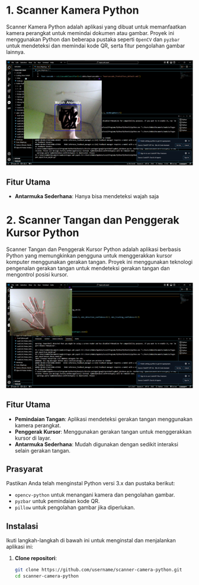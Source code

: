 # 1. Scanner Kamera Python

Scanner Kamera Python adalah aplikasi yang dibuat untuk memanfaatkan kamera perangkat untuk memindai dokumen atau gambar. Proyek ini menggunakan Python dan beberapa pustaka seperti `OpenCV` dan `pyzbar` untuk mendeteksi dan memindai kode QR, serta fitur pengolahan gambar lainnya.

![Scanner Kamera Python](face1_scanner.png)

## Fitur Utama

- **Antarmuka Sederhana**: Hanya bisa mendeteksi wajah saja

# 2. Scanner Tangan dan Penggerak Kursor Python

Scanner Tangan dan Penggerak Kursor Python adalah aplikasi berbasis Python yang memungkinkan pengguna untuk menggerakkan kursor komputer menggunakan gerakan tangan. Proyek ini menggunakan teknologi pengenalan gerakan tangan untuk mendeteksi gerakan tangan dan mengontrol posisi kursor.

![Hand Gesture Control](hand_scanner.png)

## Fitur Utama

- **Pemindaian Tangan**: Aplikasi mendeteksi gerakan tangan menggunakan kamera perangkat.
- **Penggerak Kursor**: Menggunakan gerakan tangan untuk menggerakkan kursor di layar.
- **Antarmuka Sederhana**: Mudah digunakan dengan sedikit interaksi selain gerakan tangan.


## Prasyarat

Pastikan Anda telah menginstal Python versi 3.x dan pustaka berikut:
- `opencv-python` untuk menangani kamera dan pengolahan gambar.
- `pyzbar` untuk pemindaian kode QR.
- `pillow` untuk pengolahan gambar jika diperlukan.

## Instalasi

Ikuti langkah-langkah di bawah ini untuk menginstal dan menjalankan aplikasi ini:

1. **Clone repositori**:
   ```bash
   git clone https://github.com/username/scanner-camera-python.git
   cd scanner-camera-python
